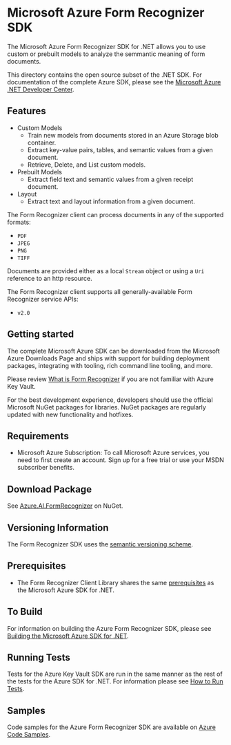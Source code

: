 # Microsoft Azure Form Recognizer SDK

The Microsoft Azure Form Recognizer SDK for .NET allows you to use custom or prebuilt models to analyze the semmantic meaning of form documents.

This directory contains the open source subset of the .NET SDK. For documentation of the complete Azure SDK, please see the [Microsoft Azure .NET Developer Center].

## Features

- Custom Models
    - Train new models from documents stored in an Azure Storage blob container.
    - Extract key-value pairs, tables, and semantic values from a given document.
    - Retrieve, Delete, and List custom models.
- Prebuilt Models
    - Extract field text and semantic values from a given receipt document.
- Layout
    - Extract text and layout information from a given document.

The Form Recognizer client can process documents in any of the supported formats:

- `PDF`
- `JPEG`
- `PNG`
- `TIFF`

Documents are provided either as a local `Stream` object or using a `Uri` reference to an http resource.

The Form Recognizer client supports all generally-available Form Recognizer service APIs:

- `v2.0`

## Getting started

The complete Microsoft Azure SDK can be downloaded from the Microsoft Azure Downloads Page and ships with support for building deployment packages, integrating with tooling, rich command line tooling, and more.

Please review [What is Form Recognizer] if you are not familiar with Azure Key Vault.

For the best development experience, developers should use the official Microsoft NuGet packages for libraries. NuGet packages are regularly updated with new functionality and hotfixes.

## Requirements

- Microsoft Azure Subscription: To call Microsoft Azure services, you need to first create an account. Sign up for a free trial or use your MSDN subscriber benefits.

## Download Package

See [Azure.AI.FormRecognizer] on NuGet.

## Versioning Information

The Form Recognizer SDK uses the [semantic versioning scheme].

## Prerequisites

- The Form Recognizer Client Library shares the same [prerequisites] as the Microsoft Azure SDK for .NET.

## To Build

For information on building the Azure Form Recognizer SDK, please see [Building the Microsoft Azure SDK for .NET].

## Running Tests

Tests for the Azure Key Vault SDK are run in the same manner as the rest of the tests for the Azure SDK for .NET. For information please see [How to Run Tests].

## Samples

Code samples for the Azure Form Recognizer SDK are available on [Azure Code Samples].


[Microsoft Azure .NET Developer Center]: http://azure.microsoft.com/en-us/develop/net/
[Microsoft Azure Downloads Page]: http://azure.microsoft.com/en-us/downloads/?sdk=net
[What is Form Recognizer]: https://docs.microsoft.com/en-us/azure/cognitive-services/form-recognizer/overview
[create an account]: https://account.windowsazure.com/Home/Index
[Azure.AI.FormRecognizer]: https://www.nuget.org/packages/Azure.AI.FormRecognizer
[semantic versioning scheme]: http://semver.org/
[prerequisites]: https://github.com/azure/azure-sdk-for-net#prerequisites
[Building the Microsoft Azure SDK for .NET]: https://github.com/azure/azure-sdk-for-net#to-build
[How to Run Tests]: https://github.com/azure/azure-sdk-for-net#to-run-the-tests
[Azure Code Samples]: https://azure.microsoft.com/en-us/resources/samples/?sort=0&service=form-recognizer&platform=dotnet